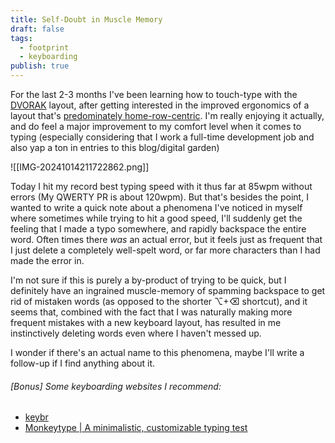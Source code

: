```yaml
---
title: Self-Doubt in Muscle Memory
draft: false
tags:
  - footprint
  - keyboarding
publish: true
---
```


For the last 2-3 months I've been learning how to touch-type with the [DVORAK](https://en.wikipedia.org/wiki/Dvorak_keyboard_layout) layout, after getting interested in the improved ergonomics of a layout that's [predominately home-row-centric](https://www.keybr.com/layouts). I'm really enjoying it actually, and do feel a major improvement to my comfort level when it comes to typing (especially considering that I work a full-time development job and also yap a ton in entries to this blog/digital garden)

![[IMG-20241014211722862.png]]

Today I hit my record best typing speed with it thus far at 85wpm without errors (My QWERTY PR is about 120wpm). But that's besides the point, I wanted to write a quick note about a phenomena I've noticed in myself where sometimes while trying to hit a good speed, I'll suddenly get the feeling that I made a typo somewhere, and rapidly backspace the entire word. Often times there *was* an actual error, but it feels just as frequent that I just delete a completely well-spelt word, or far more characters than I had made the error in.

I'm not sure if this is purely a by-product of trying to be quick, but I definitely have an ingrained muscle-memory of spamming backspace to get rid of mistaken words (as opposed to the shorter ⌥+⌫ shortcut), and it seems that, combined with the fact that I was naturally making more frequent mistakes with a new keyboard layout, has resulted in me instinctively deleting words even where I haven't messed up.

I wonder if there's an actual name to this phenomena, maybe I'll write a follow-up if I find anything about it.

###### \[Bonus\] Some keyboarding websites I recommend:
- [keybr](https://www.keybr.com/)
- [Monkeytype | A minimalistic, customizable typing test](https://monkeytype.com/)